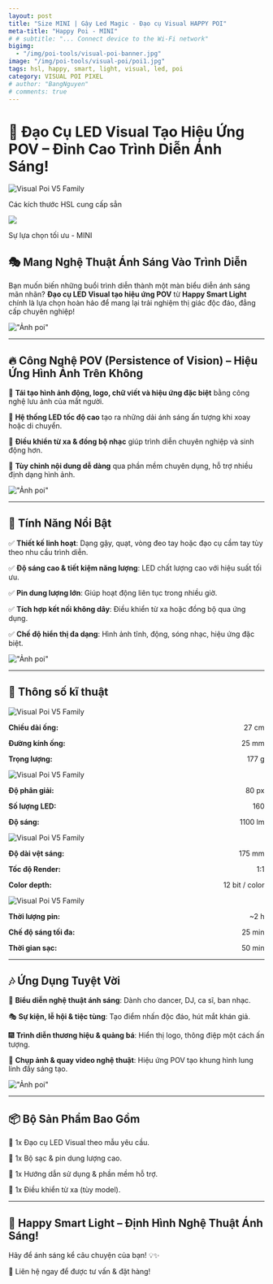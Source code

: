 ```yaml
---
layout: post
title: "Size MINI | Gậy Led Magic - Đạo cụ Visual HAPPY POI"
meta-title: "Happy Poi - MINI"
# # subtitle: "... Connect device to the Wi-Fi network"
bigimg:
  - "/img/poi-tools/visual-poi-banner.jpg"
image: "/img/poi-tools/visual-poi/poi1.jpg"
tags: hsl, happy, smart, light, visual, led, poi
category: VISUAL POI PIXEL
# author: "BangNguyen"
# comments: true
---
```

# 🌟 Đạo Cụ LED Visual Tạo Hiệu Ứng POV – Đỉnh Cao Trình Diễn Ánh Sáng!

<div class="post-img-post">
  <img src="/img/poi-tools/visual-poi/Visual-Poi-V5-family-1024x683.jpg" alt="Visual Poi V5 Family">
  <p>Các kích thước HSL cung cấp sẳn</p>
</div>


<div class="post-img-post">
  <img src="/img/poi-tools/visual-poi/Visual-Poi-V5-MINI-catalog-1024x819.jpg">
  <p>Sự lựa chọn tối ưu - MINI</p>
</div>


## 🎭 Mang Nghệ Thuật Ánh Sáng Vào Trình Diễn

Bạn muốn biến những buổi trình diễn thành một màn biểu diễn ánh sáng mãn nhãn? **Đạo cụ LED Visual tạo hiệu ứng POV** từ **Happy Smart Light** chính là lựa chọn hoàn hảo để mang lại trải nghiệm thị giác độc đáo, đẳng cấp chuyên nghiệp!

!["Ảnh poi"](/img/poi-tools/visual-poi/poi2.jpg)

---

## 🔥 Công Nghệ POV (Persistence of Vision) – Hiệu Ứng Hình Ảnh Trên Không

🔹 **Tái tạo hình ảnh động, logo, chữ viết và hiệu ứng đặc biệt** bằng công nghệ lưu ảnh của mắt người.

🔹 **Hệ thống LED tốc độ cao** tạo ra những dải ánh sáng ấn tượng khi xoay hoặc di chuyển.

🔹 **Điều khiển từ xa & đồng bộ nhạc** giúp trình diễn chuyên nghiệp và sinh động hơn.

🔹 **Tùy chỉnh nội dung dễ dàng** qua phần mềm chuyên dụng, hỗ trợ nhiều định dạng hình ảnh.

!["Ảnh poi"](/img/poi-tools/visual-poi/poi1.jpg)

---

## 🚀 Tính Năng Nổi Bật
✅ **Thiết kế linh hoạt**: Dạng gậy, quạt, vòng đeo tay hoặc đạo cụ cầm tay tùy theo nhu cầu trình diễn.

✅ **Độ sáng cao & tiết kiệm năng lượng**: LED chất lượng cao với hiệu suất tối ưu.

✅ **Pin dung lượng lớn**: Giúp hoạt động liên tục trong nhiều giờ.

✅ **Tích hợp kết nối không dây**: Điều khiển từ xa hoặc đồng bộ qua ứng dụng.

✅ **Chế độ hiển thị đa dạng**: Hình ảnh tĩnh, động, sóng nhạc, hiệu ứng đặc biệt.

!["Ảnh poi"](/img/poi-tools/visual-poi/poi4.jpg)

---


<h2>🚀 Thông số kĩ thuật</h2>
<div class="specification">
    <div class="box-spec">
        <div class="icon-spec">
          <img src="/img/img-common/dimension-icon-110x110px.png" alt="Visual Poi V5 Family">
        </div>
        <p><strong>Chiều dài ống:</strong><span style="float: right;"> 27 cm</span></p>
        <p><strong>Đường kính ống:</strong><span style="float: right;"> 25 mm</span></p>
        <p><strong>Trọng lượng:</strong><span style="float: right;"> 177 g</span></p>
    </div>
    <div class="box-spec">
        <div class="icon-spec">
          <img src="/img/img-common/led-icon-110x110px.png" alt="Visual Poi V5 Family">
        </div>
        <p><strong>Độ phân giải:</strong><span style="float: right;"> 80 px</span></p>
        <p><strong>Số lượng LED:</strong><span style="float: right;" > 160</span></p>
        <p><strong>Độ sáng:</strong><span style="float: right;"> 1100 lm</span></p>
    </div>
    <div class="box-spec">
        <div class="icon-spec">
          <img src="/img/img-common/gear_icon-110x110px.png" alt="Visual Poi V5 Family">
        </div>
        <p><strong>Độ dài vệt sáng:</strong><span style="float: right;"> 175 mm</span> </p>
        <p><strong>Tốc độ Render:</strong><span style="float: right;"> 1:1</span></p>
        <p><strong>Color depth:</strong><span style="float: right;"> 12 bit / color</span></p>
    </div>
    <div class="box-spec">
        <div class="icon-spec">
          <img src="/img/img-common/battery_time_icon-110x110px.png" alt="Visual Poi V5 Family">
        </div>
        <p><strong>Thời lượng pin:</strong><span style="float: right;"> ~2 h</span></p>
        <p><strong>Chế độ sáng tối đa:</strong><span style="float: right;"> 25 min</span></p>
        <p><strong>Thời gian sạc:</strong><span style="float: right;"> 50 min</span></p>
    </div>
</div>


---

## 🎶 Ứng Dụng Tuyệt Vời

🎤 **Biểu diễn nghệ thuật ánh sáng**: Dành cho dancer, DJ, ca sĩ, ban nhạc.

🎭 **Sự kiện, lễ hội & tiệc tùng**: Tạo điểm nhấn độc đáo, hút mắt khán giả.

🎆 **Trình diễn thương hiệu & quảng bá**: Hiển thị logo, thông điệp một cách ấn tượng.

🎪 **Chụp ảnh & quay video nghệ thuật**: Hiệu ứng POV tạo khung hình lung linh đầy sáng tạo.

!["Ảnh poi"](/img/poi-tools/visual-poi/poi6.jpg)

---

## 📦 Bộ Sản Phẩm Bao Gồm
🔹 1x Đạo cụ LED Visual theo mẫu yêu cầu.

🔹 1x Bộ sạc & pin dung lượng cao.

🔹 1x Hướng dẫn sử dụng & phần mềm hỗ trợ.

🔹 1x Điều khiển từ xa (tùy model).

---

## 🎯 Happy Smart Light – Định Hình Nghệ Thuật Ánh Sáng!

Hãy để ánh sáng kể câu chuyện của bạn! 💡✨

📩 Liên hệ ngay để được tư vấn & đặt hàng!
